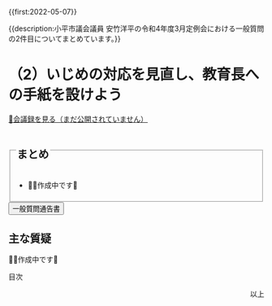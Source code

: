 {{first:2022-05-07}}

{{description:小平市議会議員 安竹洋平の令和4年度3月定例会における一般質問の2件目についてまとめています。}}

# （2）いじめの対応を見直し、教育長への手紙を設けよう

<p id="read-kaigiroku"><a href="">📄会議録を見る（まだ公開されていません）</a></p>

<fieldset class="pnt">
<legend><h2> まとめ </h2></legend>

- 👷‍♂️作成中です🚧

</fieldset>

<script src="https://documentcloud.adobe.com/view-sdk/main.js" defer></script>
<script type="text/javascript">
const showPDF = (url) => {
    const adobeDCView = new AdobeDC.View({clientId: "897dee58a3dd4a01b1de491cc8e563c3", locale: "ja-JP"});
    const fileName = (url.match(/^(?:[^:\/?#]+:)?(?:\/\/[^\/?#]*)?(?:([^?#]*\/)([^\/?#]*))?(\?[^#]*)?(?:#.*)?$/) ?? [])[2];
    adobeDCView.previewFile({
        content:   {location: {url: url}},
        metaData: {fileName: fileName}
    }, {embedMode: "LIGHT_BOX"});
}
</script>

<button onclick='showPDF("./20220304-ippan-situmon-yasutake-2.pdf")' class="pdf-view-button">
<i class="fa fa-file-pdf-o" aria-hidden="true"></i> 一般質問通告書
</button>


## 主な質疑

👷‍♂️作成中です🚧

<div class="ippan-situgi">

<div class="toc">

目次

</div>

</div>

<p style="text-align:right">以上</p>